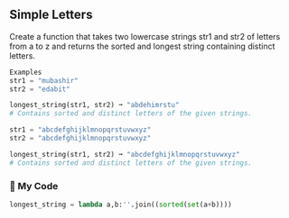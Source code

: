 ## Simple Letters

Create a function that takes two lowercase strings str1 and str2 of letters from a to z and returns the sorted and longest string containing distinct letters.
```python
Examples
str1 = "mubashir"
str2 = "edabit"

longest_string(str1, str2) ➞ "abdehimrstu"
# Contains sorted and distinct letters of the given strings.

str1 = "abcdefghijklmnopqrstuvwxyz"
str2 = "abcdefghijklmnopqrstuvwxyz"

longest_string(str1, str2) ➞ "abcdefghijklmnopqrstuvwxyz"
# Contains sorted and distinct letters of the given strings.
```
### :snake: My Code
```python
longest_string = lambda a,b:''.join((sorted(set(a+b))))
```
